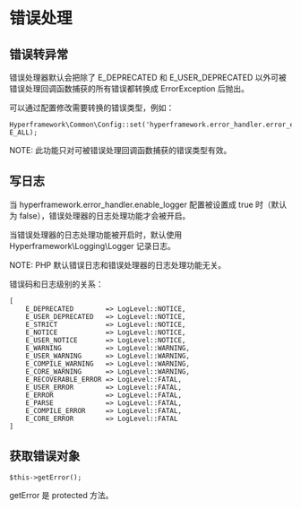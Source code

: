 # 错误处理
## 错误转异常
错误处理器默认会把除了 E_DEPRECATED 和 E_USER_DEPRECATED 以外可被错误处理回调函数捕获的所有错误都转换成 ErrorException 后抛出。

可以通过配置修改需要转换的错误类型，例如：

```.php
Hyperframework\Common\Config::set('hyperframework.error_handler.error_exception_bitmask', E_ALL);
```

NOTE: 此功能只对可被错误处理回调函数捕获的错误类型有效。

## 写日志
当 hyperframework.error_handler.enable_logger 配置被设置成 true 时（默认为 false），错误处理器的日志处理功能才会被开启。

当错误处理器的日志处理功能被开启时，默认使用 Hyperframework\Logging\Logger 记录日志。

NOTE: PHP 默认错误日志和错误处理器的日志处理功能无关。

错误码和日志级别的关系：
```.php
[
    E_DEPRECATED        => LogLevel::NOTICE,
    E_USER_DEPRECATED   => LogLevel::NOTICE,
    E_STRICT            => LogLevel::NOTICE,
    E_NOTICE            => LogLevel::NOTICE,
    E_USER_NOTICE       => LogLevel::NOTICE,
    E_WARNING           => LogLevel::WARNING,
    E_USER_WARNING      => LogLevel::WARNING,
    E_COMPILE_WARNING   => LogLevel::WARNING,
    E_CORE_WARNING      => LogLevel::WARNING,
    E_RECOVERABLE_ERROR => LogLevel::FATAL,
    E_USER_ERROR        => LogLevel::FATAL,
    E_ERROR             => LogLevel::FATAL,
    E_PARSE             => LogLevel::FATAL,
    E_COMPILE_ERROR     => LogLevel::FATAL,
    E_CORE_ERROR        => LogLevel::FATAL
]
```
## 获取错误对象
```.php
$this->getError();
```

getError 是 protected 方法。
